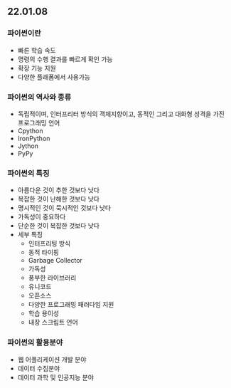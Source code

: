 ## 22.01.08

### 파이썬이란
- 빠른 학습 속도
- 명령의 수행 결과를 빠르게 확인 가능
- 확장 기능 지원
- 다양한 플래폼에서 사용가능

### 파이썬의 역사와 종류
- 독립적이며, 인터프리터 방식의 객체지향이고, 동적인 그리고 대화형 성격을 가진 프로그래밍 언어
- Cpython
- IronPython
- Jython
- PyPy

### 파이썬의 특징
- 아름다운 것이 추한 것보다 낫다
- 복잡한 것이 난해한 것보다 낫다
- 명시적인 것이 묵시적인 것보다 낫다
- 가독성이 중요하다
- 단순한 것이 복잡한 것보다 낫다
- 세부 특징
  + 인터프리팅 방식
  + 동적 타이핑
  + Garbage Collector
  + 가독성
  + 풍부한 라이브러리
  + 유니코드
  + 오픈소스
  + 다양한 프로그래밍 패러다임 지원
  + 학습 용이성
  + 내장 스크립트 언어
### 파이썬의 활용분야
- 웹 어플리케이션 개발 분야
- 데이터 수집분야
- 데이터 과학 및 인공지능 분야












